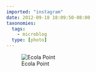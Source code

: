 ```yaml
---
imported: "instagram"
date: 2012-09-18 18:09:50-08:00
taxonomies:
  tags:
    - microblog
  type: [photo]
---
```

<figure>
  <img src="/media/images/photos/2012/09/85aa3a27c50e165c996c79a11bbed9da.jpg" title="Ecola Point"/>
  <figcaption>Ecola Point</figcaption>
</figure>

